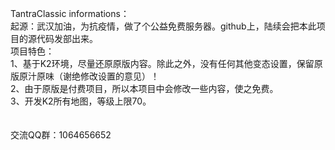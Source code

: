 TantraClassic informations：
<br>
起源：武汉加油，为抗疫情，做了个公益免费服务器。github上，陆续会把本此项目的源代码发部出来。
<br>
项目特色：<br>
1、基于K2环境，尽量还原原版内容。除此之外，没有任何其他变态设置，保留原版原汁原味（谢绝修改设置的意见）！<br>
2、由于原版是付费项目，所以本项目中会修改一些内容，使之免费。<br>
3、开发K2所有地图，等级上限70。<br>
<br><br>
交流QQ群：1064656652


